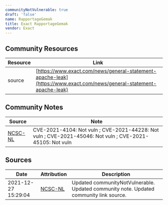 ```yaml
---
communityNotVulnerable: true
draft: 'false'
name: RapportageGemak
title: Exact RapportageGemak
vendor: Exact
---
```



## Community Resources
| Resource | Link |
| --- | --- |
| source | [https://www.exact.com/news/general-statement-apache-leak](https://www.exact.com/news/general-statement-apache-leak) |

## Community Notes
| Source | Note |
| --- | --- |
| [NCSC-NL](https://github.com/NCSC-NL/log4shell/blob/main/software/README.md) | CVE-2021-4104: Not vuln ; CVE-2021-44228: Not vuln ; CVE-2021-45046: Not vuln ; CVE-2021-45105: Not vuln </ul> |

## Sources
| Date | Attribution | Description |
| --- | --- | --- |
| 2021-12-27 15:29:04 | [NCSC-NL](https://github.com/NCSC-NL/log4shell/blob/main/software/README.md) | Updated communityNotVulnerable. Updated community note. Updated community link source.  |
